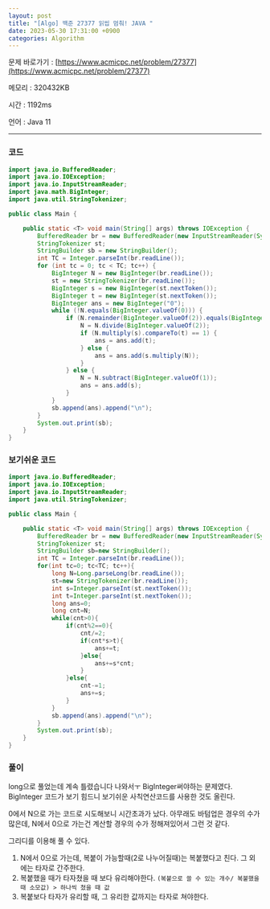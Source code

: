 ```yaml
---
layout: post
title: "[Algo] 백준 27377 읽씹 멈춰! JAVA "
date: 2023-05-30 17:31:00 +0900
categories: Algorithm
---
```


문제 바로가기 : [https://www.acmicpc.net/problem/27377](https://www.acmicpc.net/problem/27377)

메모리 : 320432KB

시간 : 1192ms

언어 : Java 11

---

### 코드

```java
import java.io.BufferedReader;
import java.io.IOException;
import java.io.InputStreamReader;
import java.math.BigInteger;
import java.util.StringTokenizer;

public class Main {

    public static <T> void main(String[] args) throws IOException {
        BufferedReader br = new BufferedReader(new InputStreamReader(System.in));
        StringTokenizer st;
        StringBuilder sb = new StringBuilder();
        int TC = Integer.parseInt(br.readLine());
        for (int tc = 0; tc < TC; tc++) {
            BigInteger N = new BigInteger(br.readLine());
            st = new StringTokenizer(br.readLine());
            BigInteger s = new BigInteger(st.nextToken());
            BigInteger t = new BigInteger(st.nextToken());
            BigInteger ans = new BigInteger("0");
            while (!N.equals(BigInteger.valueOf(0))) {
                if (N.remainder(BigInteger.valueOf(2)).equals(BigInteger.valueOf(0))) {
                    N = N.divide(BigInteger.valueOf(2));
                    if (N.multiply(s).compareTo(t) == 1) {
                        ans = ans.add(t);
                    } else {
                        ans = ans.add(s.multiply(N));
                    }
                } else {
                    N = N.subtract(BigInteger.valueOf(1));
                    ans = ans.add(s);
                }
            }
            sb.append(ans).append("\n");
        }
        System.out.print(sb);
    }
}
```

### 보기쉬운 코드

```java
import java.io.BufferedReader;
import java.io.IOException;
import java.io.InputStreamReader;
import java.util.StringTokenizer;

public class Main {

	public static <T> void main(String[] args) throws IOException {
		BufferedReader br = new BufferedReader(new InputStreamReader(System.in));
		StringTokenizer st;
		StringBuilder sb=new StringBuilder();
		int TC = Integer.parseInt(br.readLine());
		for(int tc=0; tc<TC; tc++){
			long N=Long.parseLong(br.readLine());
			st=new StringTokenizer(br.readLine());
			int s=Integer.parseInt(st.nextToken());
			int t=Integer.parseInt(st.nextToken());
			long ans=0;
			long cnt=N;
			while(cnt>0){
				if(cnt%2==0){
					cnt/=2;
					if(cnt*s>t){
						ans+=t;
					}else{
						ans+=s*cnt;
					}
				}else{
					cnt-=1;
					ans+=s;
				}
			}
			sb.append(ans).append("\n");
		}
		System.out.print(sb);
	}
}
```

### 풀이

long으로 풀었는데 계속 틀렸습니다 나와서ㅜ BigInteger써야하는 문제였다.
BigInteger 코드가 보기 힘드니 보기쉬운 사칙연산코드를 사용한 것도 올린다.

0에서 N으로 가는 코드로 시도해보니 시간초과가 났다. 아무래도 바텀업은 경우의 수가 많은데, N에서 0으로 가는건 계산할 경우의 수가 정해져있어서 그런 것 같다.

그리디를 이용해 풀 수 있다.

1. N에서 0으로 가는데, 복붙이 가능할때(2로 나누어질때)는 복붙했다고 친다. 그 외에는 타자로 간주한다.
2. 복붙했을 때가 타자쳤을 때 보다 유리해야한다. `(복붙으로 쓸 수 있는 개수/ 복붙했을때 소모값) > 하나씩 쳤을 때 값`
3. 복붙보다 타자가 유리할 때, 그 유리한 값까지는 타자로 쳐야한다.

